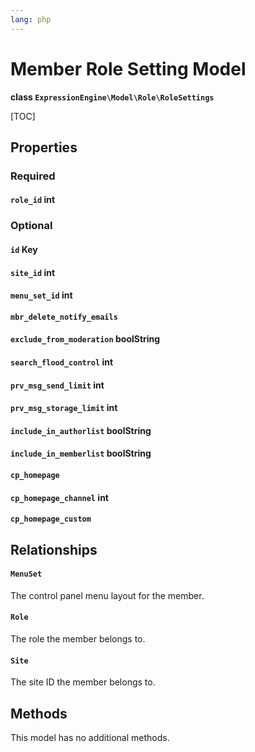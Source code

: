 ```yaml
---
lang: php
---
```


<!--
    This source file is part of the open source project
    ExpressionEngine User Guide (https://github.com/ExpressionEngine/ExpressionEngine-User-Guide)

    @link      https://expressionengine.com/
    @copyright Copyright (c) 2003-2021, Packet Tide, LLC (https://packettide.com)
    @license   https://expressionengine.com/license Licensed under Apache License, Version 2.0
-->

# Member Role Setting Model

**class `ExpressionEngine\Model\Role\RoleSettings`**

[TOC]

## Properties

### Required
#### `role_id` int

### Optional
#### `id` Key
#### `site_id` int
#### `menu_set_id` int
#### `mbr_delete_notify_emails`
#### `exclude_from_moderation` boolString
#### `search_flood_control` int
#### `prv_msg_send_limit` int
#### `prv_msg_storage_limit` int
#### `include_in_authorlist`  boolString
#### `include_in_memberlist` boolString
#### `cp_homepage`
#### `cp_homepage_channel` int
#### `cp_homepage_custom`

## Relationships

#### `MenuSet`
The control panel menu layout for the member.

#### `Role`
The role the member belongs to.

#### `Site`
The site ID the member belongs to.

## Methods
This model has no additional methods.